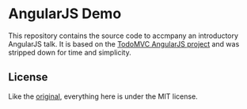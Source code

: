 # AngularJS Demo

This repository contains the source code to accmpany an introductory AngularJS talk. It is based on the [TodoMVC AngularJS project](http://todomvc.com/architecture-examples/angularjs/#/) and was stripped down for time and simplicity.

## License

Like the [original](https://github.com/tastejs/todomvc/tree/gh-pages/architecture-examples/angularjs), everything here is under the MIT license.
